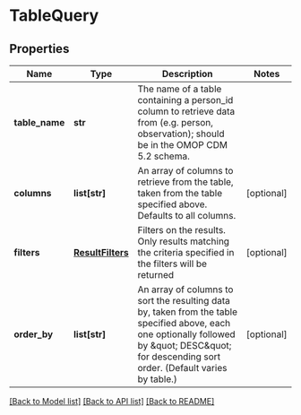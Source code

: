 # TableQuery

## Properties
Name | Type | Description | Notes
------------ | ------------- | ------------- | -------------
**table_name** | **str** | The name of a table containing a person_id column to retrieve data from (e.g. person, observation); should be in the OMOP CDM 5.2 schema.  | 
**columns** | **list[str]** | An array of columns to retrieve from the table, taken from the table specified above. Defaults to all columns.  | [optional] 
**filters** | [**ResultFilters**](ResultFilters.md) | Filters on the results. Only results matching the criteria specified in the filters will be returned  | [optional] 
**order_by** | **list[str]** | An array of columns to sort the resulting data by, taken from the table specified above, each one optionally followed by \&quot; DESC\&quot; for descending sort order. (Default varies by table.)  | [optional] 

[[Back to Model list]](../README.md#documentation-for-models) [[Back to API list]](../README.md#documentation-for-api-endpoints) [[Back to README]](../README.md)


